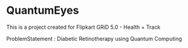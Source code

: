 # QuantumEyes

This is a project created for Flipkart GRiD 5.0 - Health + Track

ProblemStatement :  Diabetic Retinotherapy using Quantum Computing